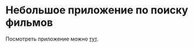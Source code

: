# Небольшое приложение по поиску фильмов

Посмотреть приложение можно [тут](https://movie-search-bg.herokuapp.com/).